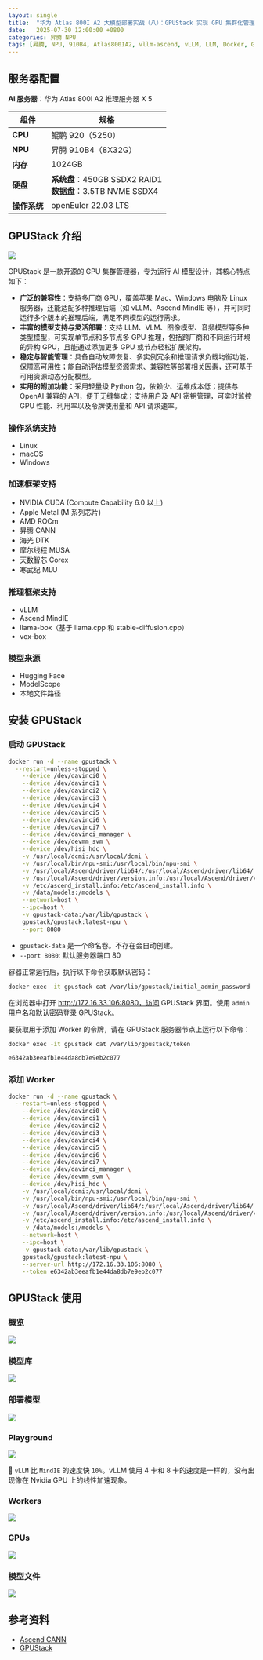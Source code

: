 ```yaml
---
layout: single
title:  "华为 Atlas 800I A2 大模型部署实战（八）：GPUStack 实现 GPU 集群化管理"
date:   2025-07-30 12:00:00 +0800
categories: 昇腾 NPU
tags: [昇腾, NPU, 910B4, Atlas800IA2, vllm-ascend, vLLM, LLM, Docker, GPUStack, openEuler]
---
```


<!--more-->

## 服务器配置

**AI 服务器**：华为 Atlas 800I A2 推理服务器 X 5

| 组件 | 规格 |
|---|---|
| **CPU** | 鲲鹏 920（5250） |
| **NPU** | 昇腾 910B4（8X32G） |
| **内存** | 1024GB |
| **硬盘** | **系统盘**：450GB SSDX2 RAID1<br>**数据盘**：3.5TB NVME SSDX4 |
| **操作系统** | openEuler 22.03 LTS |


## GPUStack 介绍

![](/images/2025/GPUStack/GPUStack.png)

GPUStack 是一款开源的 GPU 集群管理器，专为运行 AI 模型设计，其核心特点如下：

- **广泛的兼容性**：支持多厂商 GPU，覆盖苹果 Mac、Windows 电脑及 Linux 服务器，还能适配多种推理后端（如 vLLM、Ascend MindIE 等），并可同时运行多个版本的推理后端，满足不同模型的运行需求。
- **丰富的模型支持与灵活部署**：支持 LLM、VLM、图像模型、音频模型等多种类型模型，可实现单节点和多节点多 GPU 推理，包括跨厂商和不同运行环境的异构 GPU，且能通过添加更多 GPU 或节点轻松扩展架构。
- **稳定与智能管理**：具备自动故障恢复、多实例冗余和推理请求负载均衡功能，保障高可用性；能自动评估模型资源需求、兼容性等部署相关因素，还可基于可用资源动态分配模型。
- **实用的附加功能**：采用轻量级 Python 包，依赖少、运维成本低；提供与 OpenAI 兼容的 API，便于无缝集成；支持用户及 API 密钥管理，可实时监控 GPU 性能、利用率以及令牌使用量和 API 请求速率。

### 操作系统支持
- Linux
- macOS
- Windows

### 加速框架支持
- NVIDIA CUDA (Compute Capability 6.0 以上)
- Apple Metal (M 系列芯片)
- AMD ROCm
- 昇腾 CANN
- 海光 DTK
- 摩尔线程 MUSA
- 天数智芯 Corex
- 寒武纪 MLU

### 推理框架支持
- vLLM
- Ascend MindIE
- llama-box（基于 llama.cpp 和 stable-diffusion.cpp）
- vox-box

### 模型来源
- Hugging Face
- ModelScope
- 本地文件路径


## 安装 GPUStack

### 启动 GPUStack

```bash
docker run -d --name gpustack \
  --restart=unless-stopped \
	--device /dev/davinci0 \
	--device /dev/davinci1 \
	--device /dev/davinci2 \
	--device /dev/davinci3 \
	--device /dev/davinci4 \
	--device /dev/davinci5 \
	--device /dev/davinci6 \
	--device /dev/davinci7 \
	--device /dev/davinci_manager \
	--device /dev/devmm_svm \
	--device /dev/hisi_hdc \
	-v /usr/local/dcmi:/usr/local/dcmi \
	-v /usr/local/bin/npu-smi:/usr/local/bin/npu-smi \
	-v /usr/local/Ascend/driver/lib64/:/usr/local/Ascend/driver/lib64/ \
	-v /usr/local/Ascend/driver/version.info:/usr/local/Ascend/driver/version.info \
	-v /etc/ascend_install.info:/etc/ascend_install.info \
	-v /data/models:/models \
	--network=host \
	--ipc=host \
	-v gpustack-data:/var/lib/gpustack \
	gpustack/gpustack:latest-npu \
	--port 8080
```

- `gpustack-data` 是一个命名卷。不存在会自动创建。
- `--port 8080`: 默认服务器端口 80

容器正常运行后，执行以下命令获取默认密码：

```bash
docker exec -it gpustack cat /var/lib/gpustack/initial_admin_password
```

在浏览器中打开 http://172.16.33.106:8080，访问 GPUStack 界面。使用 `admin` 用户名和默认密码登录 GPUStack。

要获取用于添加 Worker 的令牌，请在 GPUStack 服务器节点上运行以下命令：

```bash
docker exec -it gpustack cat /var/lib/gpustack/token
```
```bash
e6342ab3eeafb1e44da8db7e9eb2c077
```

### 添加 Worker

```bash
docker run -d --name gpustack \
  --restart=unless-stopped \
	--device /dev/davinci0 \
	--device /dev/davinci1 \
	--device /dev/davinci2 \
	--device /dev/davinci3 \
	--device /dev/davinci4 \
	--device /dev/davinci5 \
	--device /dev/davinci6 \
	--device /dev/davinci7 \
	--device /dev/davinci_manager \
	--device /dev/devmm_svm \
	--device /dev/hisi_hdc \
	-v /usr/local/dcmi:/usr/local/dcmi \
	-v /usr/local/bin/npu-smi:/usr/local/bin/npu-smi \
	-v /usr/local/Ascend/driver/lib64/:/usr/local/Ascend/driver/lib64/ \
	-v /usr/local/Ascend/driver/version.info:/usr/local/Ascend/driver/version.info \
	-v /etc/ascend_install.info:/etc/ascend_install.info \
	-v /data/models:/models \
	--network=host \
	--ipc=host \
	-v gpustack-data:/var/lib/gpustack \
	gpustack/gpustack:latest-npu \
	--server-url http://172.16.33.106:8080 \
	--token e6342ab3eeafb1e44da8db7e9eb2c077
```


## GPUStack 使用

### 概览

![](/images/2025/GPUStack/Overview.jpeg)

### 模型库

![](/images/2025/GPUStack/Models.jpeg)

### 部署模型

![](/images/2025/GPUStack/ModelDeploy.jpeg)

### Playground

![](/images/2025/GPUStack/Playground.jpeg)

📌 `vLLM` 比 `MindIE` 的速度快 `10%`。vLLM 使用 4 卡和 8 卡的速度是一样的，没有出现像在 Nvidia GPU 上的线性加速现象。

### Workers

![](/images/2025/GPUStack/Workers.jpeg)

### GPUs

![](/images/2025/GPUStack/GPUs.jpeg)

### 模型文件

![](/images/2025/GPUStack/ModelFiles.jpeg)


## 参考资料
- [Ascend CANN](https://docs.gpustack.ai/latest/installation/ascend-cann/online-installation/)
- [GPUStack](https://github.com/gpustack/gpustack/blob/main/README_CN.md)
